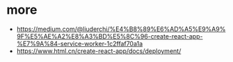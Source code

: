 # more

- https://medium.com/@liuderchi/%E4%B8%89%E6%AD%A5%E9%A9%9F%E5%AE%A2%E8%A3%BD%E5%8C%96-create-react-app-%E7%9A%84-service-worker-1c2ffaf70a1a
- https://www.html.cn/create-react-app/docs/deployment/
